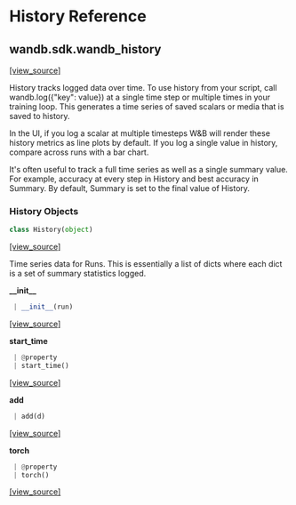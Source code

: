 # History Reference

## wandb.sdk.wandb\_history

[\[view\_source\]](https://github.com/wandb/client/blob/bf98510754bad9e6e2b3e857f123852841a4e7ed/wandb/sdk/wandb_history.py#L3)

History tracks logged data over time. To use history from your script, call wandb.log\({"key": value}\) at a single time step or multiple times in your training loop. This generates a time series of saved scalars or media that is saved to history.

In the UI, if you log a scalar at multiple timesteps W&B will render these history metrics as line plots by default. If you log a single value in history, compare across runs with a bar chart.

It's often useful to track a full time series as well as a single summary value. For example, accuracy at every step in History and best accuracy in Summary. By default, Summary is set to the final value of History.

### History Objects

```python
class History(object)
```

[\[view\_source\]](https://github.com/wandb/client/blob/bf98510754bad9e6e2b3e857f123852841a4e7ed/wandb/sdk/wandb_history.py#L23)

Time series data for Runs. This is essentially a list of dicts where each dict is a set of summary statistics logged.

**\_\_init\_\_**

```python
 | __init__(run)
```

[\[view\_source\]](https://github.com/wandb/client/blob/bf98510754bad9e6e2b3e857f123852841a4e7ed/wandb/sdk/wandb_history.py#L28)

**start\_time**

```python
 | @property
 | start_time()
```

[\[view\_source\]](https://github.com/wandb/client/blob/bf98510754bad9e6e2b3e857f123852841a4e7ed/wandb/sdk/wandb_history.py#L63)

**add**

```python
 | add(d)
```

[\[view\_source\]](https://github.com/wandb/client/blob/bf98510754bad9e6e2b3e857f123852841a4e7ed/wandb/sdk/wandb_history.py#L66)

**torch**

```python
 | @property
 | torch()
```

[\[view\_source\]](https://github.com/wandb/client/blob/bf98510754bad9e6e2b3e857f123852841a4e7ed/wandb/sdk/wandb_history.py#L70)


